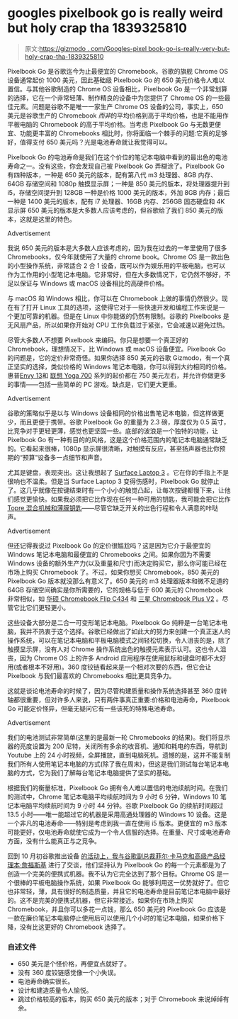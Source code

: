 # googles pixelbook go is really weird but holy crap tha 1839325810

> 原文:[https://gizmodo . com/Googles-pixel book-go-is-really-very-but-holy-crap-tha-1839325810](https://gizmodo.com/googles-pixelbook-go-is-really-weird-but-holy-crap-tha-1839325810)

Pixelbook Go 是谷歌迄今为止最便宜的 Chromebook。谷歌的旗舰 Chrome OS 设备通常起价 1000 美元，因此基础级 Pixelbook Go 的 650 美元价格令人难以置信。与其他谷歌制造的 Chrome OS 设备相比，Pixelbook Go 是一个非常划算的选择，它在一个非常轻薄、制作精良的设备中为您提供了 Chrome OS 的一些最佳元素。问题是谷歌不是唯一一家生产 Chrome OS 设备的公司，事实上，650 美元是谷歌生产的 Chromebook *而非*的平均价格到高于平均价格，也是不能用作平板电脑的 Chromebook 的高于平均价格。当考虑 Pixelbook Go 与无数更便宜、功能更丰富的 Chromebooks 相比时，你将面临一个棘手的问题:它真的足够好，值得支付 650 美元吗？光是电池寿命就让我觉得可以。

Pixelbook Go 的电池寿命是我们在这个价位的笔记本电脑中看到的最出色的电池寿命之一。没有这些，你会发现自己被 Pixelbook Go 弄糊涂了。Pixelbook Go 有四种版本，一种是 650 美元的版本，配有第八代 m3 处理器、8GB 内存、64GB 存储空间和 1080p 触摸显示屏；一种是 850 美元的版本，将处理器提升到 i5，存储空间提升到 128GB 一种是价格 1000 美元的版本，外加 8GB 内存；最后一种是 1400 美元的版本，配有 i7 处理器、16GB 内存、256GB 固态硬盘和 4K 显示屏 650 美元的版本是大多数人应该考虑的，但谷歌给了我们 850 美元的版本，这就是这里的特色。

<label class="bxm4mm-13 juykRM">Advertisement</label>

我说 650 美元的版本是大多数人应该考虑的，因为我在过去的一年里使用了很多 Chromebooks，仅今年就使用了大量的 chrome book。Chrome OS 是一款出色的小型操作系统，非常适合 2 合 1 设备，既可以作为娱乐用的平板电脑，也可以作为工作用的小型笔记本电脑。它非常好，但在大多数情况下，它仍然不够好，不足以保证与 Windows 或 macOS 设备相比的高硬件价格。

与 macOS 和 Windows 相比，你可以在 Chromebook 上做的事情仍然很少。现在有了打开 Linux 工具的选项，这使得它对于一些快速开发和编程工作来说是一个更加可靠的机器。但是在 Linux 中你能做的仍然有限制。谷歌的 Pixelbooks 是无风扇产品，所以如果你开始对 CPU 工作负载过于紧张，它会减速以避免过热。

尽管大多数人不想要 Pixelbook 来编码。你只是想要一个真正好的 Chromebook，理想情况下，比 Windows 或 macOS 设备便宜。Pixelbook Go 的问题是，它的定价非常奇怪。如果你选择 850 美元的谷歌 Gizmodo，有一个真正坚实的选择，类似价格的 Windows 笔记本电脑，你可以得到大约相同的价格。惠普[Envy 13](https://gizmodo.com/its-been-a-while-since-an-hp-laptop-felt-this-competiti-1836558662)和 [联想 Yoga 700](https://www.lenovo.com/us/en/laptops/yoga/700-series/c/yoga-700?cid=us:cse:qza7ob&source=connexity&channel=cse&adcampaign=CSE_Connexity#compareSection) 系列的起价都在 750 美元左右，并允许你做更多的事情——包括一些简单的 PC 游戏。缺点是，它们更大更重。

<label class="bxm4mm-13 juykRM">Advertisement</label>

谷歌的策略似乎是以与 Windows 设备相同的价格出售笔记本电脑，但这样做更少，而且更便于携带。谷歌 Pixelbook Go 的重量为 2.3 磅，厚度仅为 0.5 英寸，比竞争对手更轻更薄，感觉也更坚固一些。底部的波浪是一个独特的功能，让 Pixelbook Go 有一种有目的的风格，这是这个价格范围内的笔记本电脑通常缺乏的。它看起来很棒，1080p 显示屏很清晰，对触摸有反应，甚至扬声器也比你预期的“预算”设备多一点细节和声音。

尤其是键盘，表现突出。这让我想起了 [Surface Laptop 3](https://gizmodo.com/microsoft-and-amds-surface-laptop-3-is-something-specia-1839208251) 。它在你的手指上不是很响也不温柔。但是当 Surface Laptop 3 变得伤感时，Pixelbook Go 就停止了。这几乎就像在按键结束时有一个小小的触觉凸起，让每次按键都慢下来，让他们感觉更愉快。如果我必须把它比作现在任何一种可用的钥匙，我可能会把它比作 [Topre 混合机械和薄膜钥匙](https://gizmodo.com/has-the-code-been-cracked-on-key-switches-1836273727)——尽管它缺乏开关的出色行程和令人满意的咔哒声。

<label class="bxm4mm-13 juykRM">Advertisement</label>

但还记得我说过 Pixelbook Go 的定价很尴尬吗？这是因为它介于最便宜的 Windows 笔记本电脑和最便宜的 Chromebooks 之间。如果你因为不需要 Windows 设备的额外生产力(以及重量和尺寸)而决定购买它，那么你可能已经在市场上购买 Chromebook 了。不过，如果你想买 Chromebook，850 美元的 Pixelbook Go 版本就没那么有意义了。650 美元的 m3 处理器版本和微不足道的 64GB 存储空间确实是你所需要的，它的规格与低于 600 美元的 Chromebook 非常相似，如 [华硕 Chromebook Flip C434](https://store.asus.com/us/item/201903AM260000001) 和 [三星 Chromebook Plus V2](https://go.skimresources.com/?id=33330X911642&isjs=1&jv=13.23.6-stackpath&sref=https%3A%2F%2Fgizmodo.com%2Fthis-is-the-best-chromebook-to-buy-1836710808&url=https%3A%2F%2Fwww.samsung.com%2Fus%2Fcomputing%2Fchromebooks%2F12-14%2Fsamsung-chromebook-plus-xe520qab-k02us%2F&xguid=e166878ebb1e79c22ae46be9591f3f92&xs=1&xtz=240&xuuid=6f8bd2a22623caeff602c6ca61651b16&abp=1&xcust=gizmodo.com%3A1836710808) 。尽管它比它们更轻更小。

这些设备大部分是二合一可变形笔记本电脑。Pixelbook Go 纯粹是一台笔记本电脑，我并不热衷于这个选择。谷歌已经做出了如此大的努力来创建一个真正迷人的操作系统，可以在笔记本电脑和平板电脑模式之间轻松切换，令人沮丧的是，除了触摸显示屏，没有人对 Chrome 操作系统出色的触摸元素表示认可。这也令人沮丧，因为 Chrome OS 上的许多 Android 应用程序在使用鼠标和键盘时都不太好用(或者根本不好用)。360 度铰链看起来是一个相对次要的东西，但它会让 Pixelbook 与我们最喜欢的 Chromebooks 相比更具竞争力。

这就是谈论电池寿命的时候了，因为尽管构建质量和操作系统选择甚至 360 度转轴都很重要，但对许多人来说，只有两件事真正重要:价格和电池寿命，Pixelbook Go 可能定价怪异，但毫无疑问它有一些该死的特殊电池寿命。

<label class="bxm4mm-13 juykRM">Advertisement</label>

我们的电池测试非常简单(这里的是最新一轮 Chromebooks 的结果)。我们将显示器的亮度设置为 200 尼特，关闭所有多余的收音机、通知和耗电的东西，导航到 Youtube 上的 24 小时视频，全屏播放，直到电脑死机。遗憾的是，这并不能复制我们所有人使用笔记本电脑的方式(除了我在周末)，但这是我们测试每台笔记本电脑的方式，它为我们了解每台笔记本电脑提供了坚实的基础。

根据我们的衡量标准，Pixelbook Go 拥有令人难以置信的电池续航时间。在我们的测试中，Chrome 笔记本电脑平均续航时间为 9 小时 6 分钟，Windows 10 笔记本电脑平均续航时间为 9 小时 44 分钟。谷歌 Pixelbook Go 的续航时间超过 13.5 小时——唯一能超过它的机器是采用高通处理器的 Windows 10 设备。这是一个非凡的电池寿命——特别是考虑到我一直在使用 i5 版本。更便宜的 m3 版本可能更好，仅电池寿命就使它成为一个令人信服的选择。在重量、尺寸或电池寿命方面，没有什么能真正与之竞争。

回到 10 月初谷歌推出设备 [的活动上，我与谷歌副总裁菲尔·卡马克和高级产品经理本·詹福斯基](https://gizmodo.com/the-pixelbook-go-walks-the-fine-line-between-high-desig-1839063593) 进行了交谈，他们坚持认为 Pixelbook Go 的每一个元素都是为了创造一个完美的便携式机器。我不认为它完全达到了那个目标。Chrome OS 是一个很棒的平板电脑操作系统，如果 Pixelbook Go 能够利用这一优势就好了。但它也非常轻，薄，具有很好的制造质量，并且它的电池寿命是目前笔记本电脑中最好的。这不是完美的便携式机器，但它非常接近。如果你在市场上购买 Chromebook，并且你可以多花一点钱，那么 650 美元的 Pixelbook Go 应该是一款在廉价笔记本电脑停止使用后可以使用几个小时的笔记本电脑，如果价格下降，没有比这更好的 Chromebook 选择了。

### 自述文件

*   650 美元是个怪价格，再便宜点就好了。
*   没有 360 度铰链感觉像一个小失误。
*   电池寿命确实很长。
*   设计和建造质量令人愉悦。
*   跳过价格较高的版本，购买 650 美元的版本；对于 Chromebook 来说绰绰有余。
